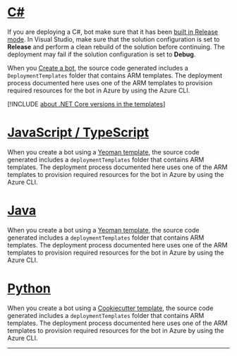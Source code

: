 <!--
 Add this include file under the "Prepare for deployment" header in the file "bot-builder-tutorial-deploy-basic-bot.md".
-->

# [C#](#tab/csharp)

If you are deploying a C#, bot make sure that it has been [built in Release mode](/visualstudio/debugger/how-to-set-debug-and-release-configurations). In Visual Studio, make sure that the solution configuration is set to **Release** and perform a clean rebuild of the solution before continuing. The deployment may fail if the solution configuration is set to **Debug**.

When you [Create a bot](../../bot-service-quickstart-create-bot.md), the source code generated includes a `DeploymentTemplates` folder that contains ARM templates. The deployment process documented here uses one of the ARM templates to provision required resources for the bot in Azure by using the Azure CLI.

[!INCLUDE [about .NET Core versions in the templates](../vsix-templates-versions.md)]

# [JavaScript / TypeScript](#tab/javascript+typescript)

When you create a bot using a [Yeoman template](../../javascript/bot-builder-javascript-quickstart.md), the source code generated includes a `deploymentTemplates` folder that contains ARM templates. The deployment process documented here uses one of the ARM templates to provision required resources for the bot in Azure by using the Azure CLI.

# [Java](#tab/java)

When you create a bot using a [Yeoman template](../../java/bot-builder-java-quickstart.md), the source code generated includes a `deploymentTemplates` folder that contains ARM templates. The deployment process documented here uses one of the ARM templates to provision required resources for the bot in Azure by using the Azure CLI.

# [Python](#tab/python)

When you create a bot using a [Cookiecutter template](../../python/bot-builder-python-quickstart.md), the source code generated includes a `deploymentTemplates` folder that contains ARM templates. The deployment process documented here uses one of the ARM templates to provision required resources for the bot in Azure by using the Azure CLI.

---
